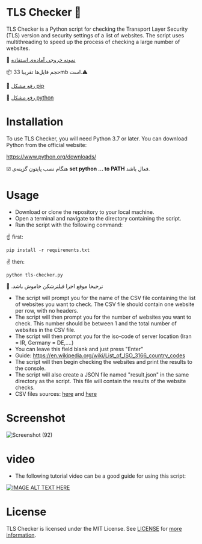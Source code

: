 # TLS Checker 🚬
TLS Checker is a Python script for checking the Transport Layer Security (TLS) version and security settings of a list of websites. The script uses multithreading to speed up the process of checking a large number of websites.


:paperclip:  [نمونه خروجی آماده‌ی استفاده](https://github.com/ImanMontajabi/TLS-Checker/blob/master/result.json)


:package:  حجم فایل‌ها تقریبا 33mb است.:warning:


🍎 [رفع مشکل pip](https://camelcase.ir/pip-in-cmd/)


🐍 [رفع مشکل python](https://sabzdanesh.com/set-python-path/)


# Installation
To use TLS Checker, you will need Python 3.7 or later. You can download Python from the official website: 

https://www.python.org/downloads/

☑️ هنگام نصب پایتون گزینه‌ی **set python ... to PATH** فعال باشد.


# Usage
- Download or clone the repository to your local machine.<br>
- Open a terminal and navigate to the directory containing the script.<br>
- Run the script with the following command:


☝️ first:
```
pip install -r requirements.txt
```
:v: then:
```
python tls-checker.py
```


 :moyai: .ترجیحا موقع اجرا فیلترشکن خاموش باشد

- The script will prompt you for the name of the CSV file containing the list of websites you want to check. The CSV file should contain one website per row, with no headers.
- The script will then prompt you for the number of websites you want to check. This number should be between 1 and the total number of websites in the CSV file.
- The script will then prompt you for the iso-code of server location (Iran = IR, Germany = DE,....)
- You can leave this field blank and just press "Enter"
- Guide: https://en.wikipedia.org/wiki/List_of_ISO_3166_country_codes
- The script will then begin checking the websites and print the results to the console.
- The script will also create a JSON file named "result.json" in the same directory as the script. This file will contain the results of the website checks.
- CSV files sources: [here](https://www.domcop.com/top-10-million-websites) and [here](https://tranco-list.eu/)

# Screenshot

![Screenshot (92)](https://github.com/ImanMontajabi/TLS-Checker/assets/52942515/fd776019-d08c-4509-a5e8-5ee8d3abe202)

# video

- The following tutorial video can be a good guide for using this script:

[![IMAGE ALT TEXT HERE](https://img.youtube.com/vi/QNbeYkGIiA4/0.jpg)](https://youtu.be/QNbeYkGIiA4)


# License
TLS Checker is licensed under the MIT License. See [LICENSE](https://github.com/ImanMontajabi/TLS-Checker/blob/master/LICENSE) for [more information](https://docs.github.com/en/repositories/managing-your-repositorys-settings-and-features/customizing-your-repository/licensing-a-repository).


